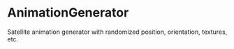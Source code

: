 # AnimationGenerator
Satellite animation generator with randomized position, orientation, textures, etc.
